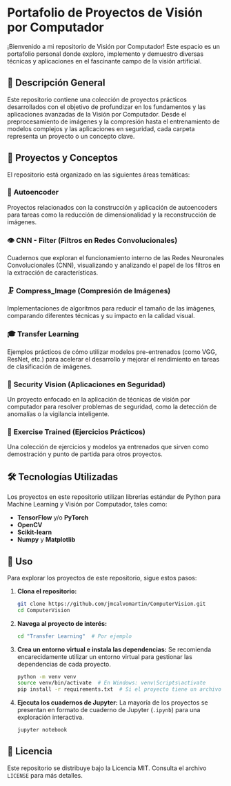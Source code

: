 # Portafolio de Proyectos de Visión por Computador

¡Bienvenido a mi repositorio de Visión por Computador! Este espacio es un portafolio personal donde exploro, implemento y demuestro diversas técnicas y aplicaciones en el fascinante campo de la visión artificial.

## 📜 Descripción General

Este repositorio contiene una colección de proyectos prácticos desarrollados con el objetivo de profundizar en los fundamentos y las aplicaciones avanzadas de la Visión por Computador. Desde el preprocesamiento de imágenes y la compresión hasta el entrenamiento de modelos complejos y las aplicaciones en seguridad, cada carpeta representa un proyecto o un concepto clave.

## 📂 Proyectos y Conceptos

El repositorio está organizado en las siguientes áreas temáticas:

### 🤖 **Autoencoder**
Proyectos relacionados con la construcción y aplicación de autoencoders para tareas como la reducción de dimensionalidad y la reconstrucción de imágenes.

### 👁️ **CNN - Filter (Filtros en Redes Convolucionales)**
Cuadernos que exploran el funcionamiento interno de las Redes Neuronales Convolucionales (CNN), visualizando y analizando el papel de los filtros en la extracción de características.

### 🗜️ **Compress_Image (Compresión de Imágenes)**
Implementaciones de algoritmos para reducir el tamaño de las imágenes, comparando diferentes técnicas y su impacto en la calidad visual.

### 🎓 **Transfer Learning**
Ejemplos prácticos de cómo utilizar modelos pre-entrenados (como VGG, ResNet, etc.) para acelerar el desarrollo y mejorar el rendimiento en tareas de clasificación de imágenes.

### 🔐 **Security Vision (Aplicaciones en Seguridad)**
Un proyecto enfocado en la aplicación de técnicas de visión por computador para resolver problemas de seguridad, como la detección de anomalías o la vigilancia inteligente.

### 💪 **Exercise Trained (Ejercicios Prácticos)**
Una colección de ejercicios y modelos ya entrenados que sirven como demostración y punto de partida para otros proyectos.

## 🛠️ Tecnologías Utilizadas

Los proyectos en este repositorio utilizan librerías estándar de Python para Machine Learning y Visión por Computador, tales como:

*   **TensorFlow** y/o **PyTorch**
*   **OpenCV**
*   **Scikit-learn**
*   **Numpy** y **Matplotlib**

## 🚀 Uso

Para explorar los proyectos de este repositorio, sigue estos pasos:

1.  **Clona el repositorio:**
    ```bash
    git clone https://github.com/jmcalvomartin/ComputerVision.git
    cd ComputerVision
    ```

2.  **Navega al proyecto de interés:**
    ```bash
    cd "Transfer Learning"  # Por ejemplo
    ```

3.  **Crea un entorno virtual e instala las dependencias:**
    Se recomienda encarecidamente utilizar un entorno virtual para gestionar las dependencias de cada proyecto.
    ```bash
    python -m venv venv
    source venv/bin/activate  # En Windows: venv\Scripts\activate
    pip install -r requirements.txt  # Si el proyecto tiene un archivo de requisitos
    ```

4.  **Ejecuta los cuadernos de Jupyter:**
    La mayoría de los proyectos se presentan en formato de cuaderno de Jupyter (`.ipynb`) para una exploración interactiva.
    ```bash
    jupyter notebook
    ```

## 📄 Licencia

Este repositorio se distribuye bajo la Licencia MIT. Consulta el archivo `LICENSE` para más detalles.

